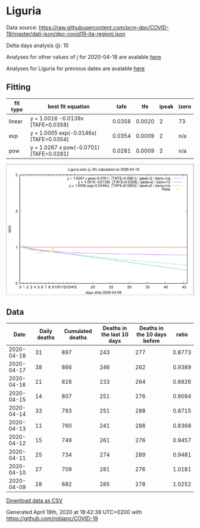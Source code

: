 # Liguria

Data source: https://raw.githubusercontent.com/pcm-dpc/COVID-19/master/dati-json/dpc-covid19-ita-regioni.json

Delta days analysis (j): 10

Analyses for other values of j for 2020-04-18 are avalable [here](../2020-04-18/README.md)

Analyses for Liguria for previous dates are avalable [here](../README.md)

## Fitting 
|fit type|best fit equation|tafe|tfe|ipeak|izero|
|-------|-----|--------|------|---|---|
|linear|y = 1.0016 -0.0139x  [TAFE=0.0358]|0.0358|0.0020|2|73|
|exp|y = 1.0005 exp(-0.0146x)  [TAFE=0.0354]|0.0354|0.0009|2|n/a|
|pow|y = 1.0267 x pow(-0.0701)  [TAFE=0.0281]|0.0281|0.0009|2|n/a|

![Plot](COVID-19_liguria_j10_2020-04-18.png)

## Data
|Date|Daily deaths|Cumulated deaths|Deaths in the last 10 days|Deaths in the 10 days before|ratio|
|----|----------|-----------|-------|--------------------|-----|
|2020-04-18|31|897|243|277|0.8773|
|2020-04-17|38|866|246|262|0.9389|
|2020-04-16|21|828|233|264|0.8826|
|2020-04-15|14|807|251|276|0.9094|
|2020-04-14|33|793|251|288|0.8715|
|2020-04-13|11|760|241|288|0.8368|
|2020-04-12|15|749|261|276|0.9457|
|2020-04-11|25|734|274|289|0.9481|
|2020-04-10|27|709|281|276|1.0181|
|2020-04-09|28|682|285|278|1.0252|

[Download data as CSV](COVID-19_liguria_j10_2020-04-18.csv)

Generated April 19th, 2020 at 18:42:39 UTC+0200 with https://github.com/robianc/COVID-19
